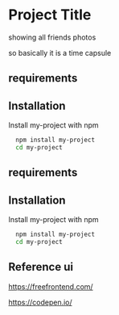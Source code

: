 # Project Title


showing all friends photos 

so basically it is a time capsule 
## requirements
## Installation

Install my-project with npm

```bash
  npm install my-project
  cd my-project
```


## requirements
## Installation

Install my-project with npm

```bash
  npm install my-project
  cd my-project
```
    
## Reference  ui

https://freefrontend.com/

https://codepen.io/
